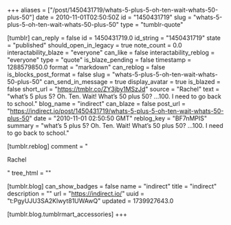 +++
aliases = ["/post/1450431719/whats-5-plus-5-oh-ten-wait-whats-50-plus-50"]
date = 2010-11-01T02:50:50Z
id = "1450431719"
slug = "whats-5-plus-5-oh-ten-wait-whats-50-plus-50"
type = "tumblr-quote"

[tumblr]
can_reply = false
id = 1450431719.0
id_string = "1450431719"
state = "published"
should_open_in_legacy = true
note_count = 0.0
interactability_blaze = "everyone"
can_like = false
interactability_reblog = "everyone"
type = "quote"
is_blaze_pending = false
timestamp = 1288579850.0
format = "markdown"
can_reblog = false
is_blocks_post_format = false
slug = "whats-5-plus-5-oh-ten-wait-whats-50-plus-50"
can_send_in_message = true
display_avatar = true
is_blazed = false
short_url = "https://tmblr.co/ZY3jby1MSzJd"
source = "Rachel"
text = "what&rsquo;s 5 plus 5? Oh. Ten. Wait! What&rsquo;s 50 plus 50? &hellip;100. I need to go back to school."
blog_name = "indirect"
can_blaze = false
post_url = "https://indirect.io/post/1450431719/whats-5-plus-5-oh-ten-wait-whats-50-plus-50"
date = "2010-11-01 02:50:50 GMT"
reblog_key = "BF7nMPIS"
summary = "what’s 5 plus 5? Oh. Ten. Wait! What’s 50 plus 50? …100. I need to go back to school."

[tumblr.reblog]
comment = "<p>Rachel</p>"
tree_html = ""

[tumblr.blog]
can_show_badges = false
name = "indirect"
title = "indirect"
description = ""
url = "https://indirect.io/"
uuid = "t:PgyUJU3SA2Klwyt81UWAwQ"
updated = 1739927643.0

[tumblr.blog.tumblrmart_accessories]
+++
